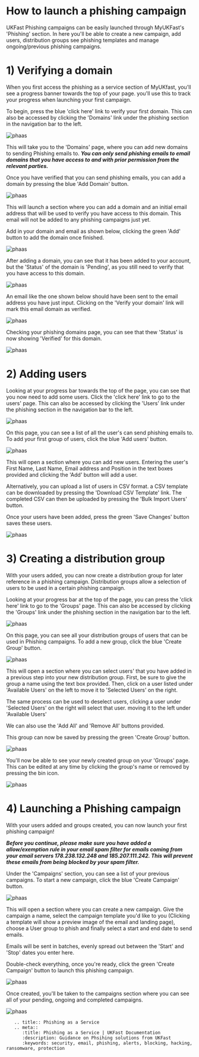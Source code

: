 # How to launch a phishing campaign

UKFast Phishing campaigns can be easily launched through MyUKFast's 'Phishing' section. In here you'll be able to create a new campaign, add users, distribution groups see phishing templates and manage ongoing/previous phishing campaigns.

# 1) Verifying a domain

When you first access the phishing as a service section of MyUKfast, you'll see a progress banner towards the top of your page. you'll use this to track your progress when launching your first campaign.

To begin, press the blue 'click here' link to verify your first domain. This can also be accessed by clicking the 'Domains' link under the phishing section in the navigation bar to the left.

![phaas](files/verifydomain1.png)


This will take you to the 'Domains' page, where you can add new domains to sending Phishing emails to. ***You can only send phishing emails to email domains that you have access to and with prior permission from the relevant parties.***

Once you have verified that you can send phishing emails, you can add a domain by pressing the blue 'Add Domain' button.

![phaas](files/verifydomain2.png)


This will launch a section where you can add a domain and an initial email address that will be used to verify you have access to this domain. This email will not be added to any phishing campaigns just yet.

Add in your domain and email as shown below, clicking the green 'Add' button to add the domain once finished.

![phaas](files/verifydomain4.png)


After adding a domain, you can see that it has been added to your account, but the 'Status' of the domain is 'Pending', as you still need to verify that you have access to this domain.

![phaas](files/verifydomain5.png)


An email like the one shown below should have been sent to the email address you have just input. Clicking on the 'Verify your domain' link will mark this email domain as verified.

![phaas](files/verifydomain6.png)


Checking your phishing domains page, you can see that thew 'Status' is now showing 'Verified' for this domain.

![phaas](files/verifydomain7.png)


# 2) Adding users

Looking at your progress bar towards the top of the page, you can see that you now need to add some users. Click the 'click here' link to go to the users' page. This can also be accessed by clicking the 'Users' link under the phishing section in the navigation bar to the left.

![phaas](files/users1.png)


On this page, you can see a list of all the user's can send phishing emails to. To add your first group of users, click the blue 'Add users' button.

![phaas](files/users2.png)


This will open a section where you can add new users. Entering the user's First Name, Last Name, Email address and Position in the text boxes provided and clicking the 'Add' button will add a user.

Alternatively, you can upload a list of users in CSV format. a CSV template can be downloaded by pressing the 'Download CSV Template' link. The completed CSV can then be uploaded by pressing the 'Bulk Import Users' button.

Once your users have been added, press the green 'Save Changes' button saves these users.

![phaas](files/users5.png)


# 3) Creating a distribution group

With your users added, you can now create a distribution group for later reference in a phishing campaign. Distribution groups allow a selection of users to be used in a certain phishing campaign.

Looking at your progress bar at the top of the page, you can press the 'click here' link to go to the 'Groups' page. This can also be accessed by clicking the 'Groups' link under the phishing section in the navigation bar to the left.

![phaas](files/group1.png)


On this page, you can see all your distribution groups of users that can be used in Phishing campaigns. To add a new group, click the blue 'Create Group' button.

![phaas](files/group2.png)


This will open a section where you can select users' that you have added in a previous step into your new distribution group. First, be sure to give the group a name using the text box provided. Then, click on a user listed under 'Available Users' on the left to move it to 'Selected Users' on the right.

The same process can be used to deselect users, clicking a user under 'Selected Users' on the right will select that user. moving it to the left under 'Available Users'

We can also use the 'Add All' and 'Remove All' buttons provided.

This group can now be saved by pressing the green 'Create Group' button.

![phaas](files/group4.png)


You'll now be able to see your newly created group on your 'Groups' page. This can be edited at any time by clicking the group's name or removed by pressing the bin icon.

![phaas](files/group5.png)


# 4) Launching a Phishing campaign

With your users added and groups created, you can now launch your first phishing campaign!

***Before you continue, please make sure you have added a allow/exemption rule in your email spam filter for emails coming from your email servers 178.238.132.248 and 185.207.111.242. This will prevent these emails from being blocked by your spam filter.***

Under the 'Campaigns' section, you can see a list of your previous campaigns. To start a new campaign, click the blue 'Create Campaign' button.

![phaas](files/campaign1.png)


This will open a section where you can create a new campaign. Give the campaign a name, select the campaign template you'd like to you (Clicking a template will show a preview image of the email and landing page), choose a User group to phish and finally select a start and end date to send emails.

Emails will be sent in batches, evenly spread out between the 'Start' and 'Stop' dates you enter here.

Double-check everything, once you're ready, click the green 'Create Campaign' button to launch this phishing campaign.

![phaas](files/campaign2.png)

Once created, you'll be taken to the campaigns section where you can see all of your pending, ongoing and completed campaigns.

![phaas](files/campaign3.png)

```eval_rst
   .. title:: Phishing as a Service
   .. meta::
      :title: Phishing as a Service | UKFast Documentation
      :description: Guidance on Phsihing solutions from UKFast
      :keywords: security, email, phishing, alerts, blocking, hacking, ransomware, protection
```

